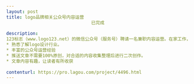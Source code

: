 ```yaml
---                
layout: post       
title: logo品牌相关公众号内容运营
                                已完成
           
description: 
123标志（www.logo123.net）的微信公众号（服务号）聘请一名兼职内容运营。在家工作， 主要是收集整理一些与中小企业品牌建设，logo设计相关的行业干货文章以每周2篇的频率推送公众号。报酬2400元/月。希望有公众号运营经验的个人长期合作。希望你：
* 熟悉了解logo设计行业。 
* 丰富的公众号运营经验
* 推送文章不需要100%原创，对合适的内容收集整理后进行二次创作。
* 文章内容有趣，让读者有所收获
     
contenturl: https://pro.lagou.com/project/4496.html      
---                 
```

